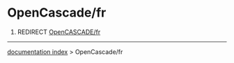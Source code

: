 # OpenCascade/fr
1.  REDIRECT [OpenCASCADE/fr](OpenCASCADE/fr.md)

---
[documentation index](../README.md) > OpenCascade/fr
